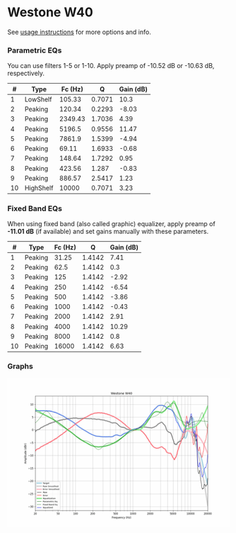 # Westone W40
See [usage instructions](https://github.com/jaakkopasanen/AutoEq#usage) for more options and info.

### Parametric EQs
You can use filters 1-5 or 1-10. Apply preamp of -10.52 dB or -10.63 dB, respectively.

|   # | Type      |   Fc (Hz) |      Q |   Gain (dB) |
|-----|-----------|-----------|--------|-------------|
|   1 | LowShelf  |    105.33 | 0.7071 |       10.3  |
|   2 | Peaking   |    120.34 | 0.2293 |       -8.03 |
|   3 | Peaking   |   2349.43 | 1.7036 |        4.39 |
|   4 | Peaking   |   5196.5  | 0.9556 |       11.47 |
|   5 | Peaking   |   7861.9  | 1.5399 |       -4.94 |
|   6 | Peaking   |     69.11 | 1.6933 |       -0.68 |
|   7 | Peaking   |    148.64 | 1.7292 |        0.95 |
|   8 | Peaking   |    423.56 | 1.287  |       -0.83 |
|   9 | Peaking   |    886.57 | 2.5417 |        1.23 |
|  10 | HighShelf |  10000    | 0.7071 |        3.23 |

### Fixed Band EQs
When using fixed band (also called graphic) equalizer, apply preamp of **-11.01 dB** (if available) and set gains manually with these parameters.

|   # | Type    |   Fc (Hz) |      Q |   Gain (dB) |
|-----|---------|-----------|--------|-------------|
|   1 | Peaking |     31.25 | 1.4142 |        7.41 |
|   2 | Peaking |     62.5  | 1.4142 |        0.3  |
|   3 | Peaking |    125    | 1.4142 |       -2.92 |
|   4 | Peaking |    250    | 1.4142 |       -6.54 |
|   5 | Peaking |    500    | 1.4142 |       -3.86 |
|   6 | Peaking |   1000    | 1.4142 |       -0.43 |
|   7 | Peaking |   2000    | 1.4142 |        2.91 |
|   8 | Peaking |   4000    | 1.4142 |       10.29 |
|   9 | Peaking |   8000    | 1.4142 |        0.8  |
|  10 | Peaking |  16000    | 1.4142 |        6.63 |

### Graphs
![](./Westone%20W40.png)
